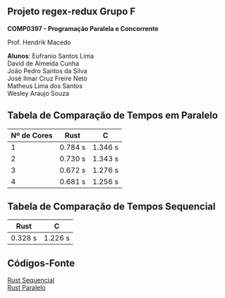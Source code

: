 ## Projeto regex-redux Grupo F

**COMP0397 - Programação Paralela e Concorrente**

Prof. Hendrik Macedo

**Alunos**: 
Eufranio Santos Lima     
David de Almeida Cunha            
João Pedro Santos da Silva       
José Ilmar Cruz Freire Neto          
Matheus Lima dos Santos     
Wesley Araujo Souza



## Tabela de Comparação de Tempos em Paralelo

| Nº de Cores | Rust | C |
| ------------------- | ------------------- | ------------------- |
| 1 | 0.784 s | 1.346 s |
| 2 | 0.730 s | 1.343 s |
| 3 | 0.672 s | 1.276 s |
| 4 | 0.681 s | 1.256 s |


## Tabela de Comparação de Tempos Sequencial

| Rust | C |
| ------------------- | ------------------- |
| 0.328 s | 1.226 s |


## Códigos-Fonte

[Rust Sequencial](https://raw.githubusercontent.com/Rheagor/GrupoF/master/src/sequencial.rs?token=AKC5CGBBP6GEOBB5W2P5V5K72EM36)   
[Rust Paralelo](https://raw.githubusercontent.com/Rheagor/GrupoF/master/src/main.rs?token=AKC5CGBGA4PL4OKONOD6Q4S72EM2M)
